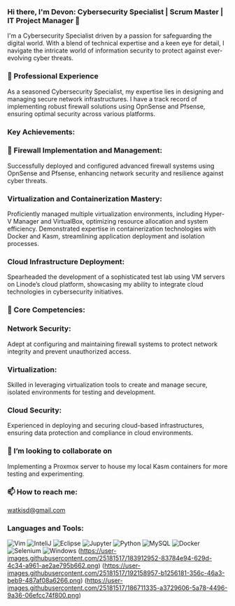 ### Hi there, I'm Devon: Cybersecurity Specialist | Scrum Master | IT Project Manager 👋

I'm a Cybersecurity Specialist driven by a passion for safeguarding the digital world. With a blend of technical expertise and a keen eye for detail, I navigate the intricate world of information security to protect against ever-evolving cyber threats.

###  🔭 Professional Experience
As a seasoned Cybersecurity Specialist, my expertise lies in designing and managing secure network infrastructures. I have a track record of implementing robust firewall solutions using OpnSense and Pfsense, ensuring optimal security across various platforms.

### Key Achievements:

### 🌱 Firewall Implementation and Management:
Successfully deployed and configured advanced firewall systems using OpnSense and Pfsense, enhancing network security and resilience against cyber threats.

### Virtualization and Containerization Mastery:
Proficiently managed multiple virtualization environments, including Hyper-V Manager and VirtualBox, optimizing resource allocation and system efficiency.
Demonstrated expertise in containerization technologies with Docker and Kasm, streamlining application deployment and isolation processes.

### Cloud Infrastructure Deployment:
Spearheaded the development of a sophisticated test lab using VM servers on Linode’s cloud platform, showcasing my ability to integrate cloud technologies in cybersecurity initiatives.

### 🤔 Core Competencies:

### Network Security: 
Adept at configuring and maintaining firewall systems to protect network integrity and prevent unauthorized access.

### Virtualization: 
Skilled in leveraging virtualization tools to create and manage secure, isolated environments for testing and development.

### Cloud Security: 
Experienced in deploying and securing cloud-based infrastructures, ensuring data protection and compliance in cloud environments.

### 👯 I’m looking to collaborate on 
Implementing a Proxmox server to house my local Kasm containers for more testing and experimenting.

### 📫 How to reach me: 
watkisd@gmail.com

### Languages and Tools:





 ![Vim](https://user-images.githubusercontent.com/25181517/192108889-232b3431-a585-4b36-a62d-9078bd3641d9.png)
 ![InteliJ](https://user-images.githubusercontent.com/25181517/192108890-200809d1-439c-4e23-90d3-b090cf9a4eea.png) 
 ![Eclipse](https://user-images.githubusercontent.com/25181517/192108892-6e9b5cdf-4e35-4a70-ad9a-801a93a07c1c.png)
 ![Jupyter](https://user-images.githubusercontent.com/25181517/183914128-3fc88b4a-4ac1-40e6-9443-9a30182379b7.png)
 ![Python](https://user-images.githubusercontent.com/25181517/183423507-c056a6f9-1ba8-4312-a350-19bcbc5a8697.png)
 ![MySQL](https://user-images.githubusercontent.com/25181517/183896128-ec99105a-ec1a-4d85-b08b-1aa1620b2046.png)
 ![Docker](https://user-images.githubusercontent.com/25181517/117207330-263ba280-adf4-11eb-9b97-0ac5b40bc3be.png)
 ![Selenium](https://user-images.githubusercontent.com/25181517/184103699-d1b83c07-2d83-4d99-9a1e-83bd89e08117.png)
 ![Windows](https://user-images.githubusercontent.com/25181517/186884150-05e9ff6d-340e-4802-9533-2c3f02363ee3.png)
 (https://user-images.githubusercontent.com/25181517/183912952-83784e94-629d-4c34-a961-ae2ae795b662.png)
 (https://user-images.githubusercontent.com/25181517/192158957-b1256181-356c-46a3-beb9-487af08a6266.png)
 (https://user-images.githubusercontent.com/25181517/186711335-a3729606-5a78-4496-9a36-06efcc74f800.png)


<!-- Add more badges from https://shields.io/ -->


<!--
**watkisd1/watkisd1** is a ✨ _special_ ✨ repository because its `README.md` (this file) appears on your GitHub profile.

Here are some ideas to get you started:

- 🔭 I’m currently working on ...
- 🌱 I’m currently learning ...
## 👯 I’m looking to collaborate on ...
- 🤔 I’m looking for help with ...
- 💬 Ask me about ...
- 📫 How to reach me: ...
- 😄 Pronouns: ...
- ⚡ Fun fact: ...
-->

